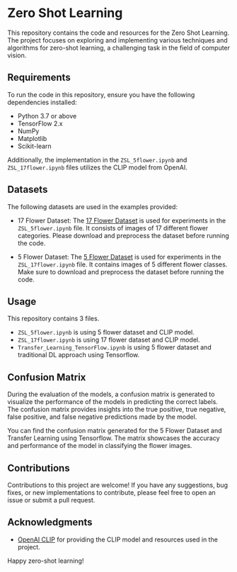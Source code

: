 # Zero Shot Learning

This repository contains the code and resources for the Zero Shot Learning. The project focuses on exploring and implementing various techniques and algorithms for zero-shot learning, a challenging task in the field of computer vision.

## Requirements

To run the code in this repository, ensure you have the following dependencies installed:

- Python 3.7 or above
- TensorFlow 2.x
- NumPy
- Matplotlib
- Scikit-learn

Additionally, the implementation in the `ZSL_5flower.ipynb` and `ZSL_17flower.ipynb` files utilizes the CLIP model from OpenAI. 

## Datasets

The following datasets are used in the examples provided:

- 17 Flower Dataset: The [17 Flower Dataset](https://www.robots.ox.ac.uk/~vgg/data/flowers/17/index.html) is used for experiments in the `ZSL_5flower.ipynb` file. It consists of images of 17 different flower categories. Please download and preprocess the dataset before running the code.

- 5 Flower Dataset: The [5 Flower Dataset](https://www.kaggle.com/datasets/alxmamaev/flowers-recognition) is used for experiments in the `ZSL_17flower.ipynb` file. It contains images of 5 different flower classes. Make sure to download and preprocess the dataset before running the code.

## Usage

This repository contains 3 files.

- `ZSL_5flower.ipynb` is using 5 flower dataset and CLIP model.
- `ZSL_17flower.ipynb` is using 17 flower dataset and CLIP model.
- `Transfer_Learning_TensorFlow.ipynb` is using 5 flower dataset and traditional DL approach using Tensorflow.

## Confusion Matrix

During the evaluation of the models, a confusion matrix is generated to visualize the performance of the models in predicting the correct labels. The confusion matrix provides insights into the true positive, true negative, false positive, and false negative predictions made by the model.

You can find the confusion matrix generated for the 5 Flower Dataset and Transfer Learning using Tensorflow. The matrix showcases the accuracy and performance of the model in classifying the flower images.

## Contributions

Contributions to this project are welcome! If you have any suggestions, bug fixes, or new implementations to contribute, please feel free to open an issue or submit a pull request.

## Acknowledgments

- [OpenAI CLIP](https://openai.com/research/clip/) for providing the CLIP model and resources used in the project.

Happy zero-shot learning!
